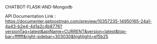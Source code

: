 CHATBOT-FLASK-AND-Mongodb

API Documentation Link : https://documenter.getpostman.com/preview/10357235-14950165-24a1-4a43-b2e4-4d1a2c4b8776?versionTag=latest&apiName=CURRENT&version=latest&top-bar=ffffff&right-sidebar=303030&highlight=ef5b25
